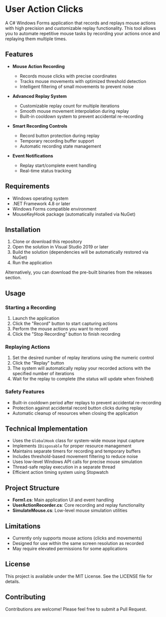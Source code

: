 # User Action Clicks

A C# Windows Forms application that records and replays mouse actions with high precision and customizable replay functionality. This tool allows you to automate repetitive mouse tasks by recording your actions once and replaying them multiple times.

## Features

- **Mouse Action Recording**
  - Records mouse clicks with precise coordinates
  - Tracks mouse movements with optimized threshold detection
  - Intelligent filtering of small movements to prevent noise

- **Advanced Replay System**
  - Customizable replay count for multiple iterations
  - Smooth mouse movement interpolation during replay
  - Built-in cooldown system to prevent accidental re-recording

- **Smart Recording Controls**
  - Record button protection during replay
  - Temporary recording buffer support
  - Automatic recording state management

- **Event Notifications**
  - Replay start/complete event handling
  - Real-time status tracking

## Requirements

- Windows operating system
- .NET Framework 4.8 or later
- Windows Forms compatible environment
- MouseKeyHook package (automatically installed via NuGet)

## Installation

1. Clone or download this repository
2. Open the solution in Visual Studio 2019 or later
3. Build the solution (dependencies will be automatically restored via NuGet)
4. Run the application

Alternatively, you can download the pre-built binaries from the releases section.

## Usage

### Starting a Recording

1. Launch the application
2. Click the "Record" button to start capturing actions
3. Perform the mouse actions you want to record
4. Click the "Stop Recording" button to finish recording

### Replaying Actions

1. Set the desired number of replay iterations using the numeric control
2. Click the "Replay" button
3. The system will automatically replay your recorded actions with the specified number of iterations
4. Wait for the replay to complete (the status will update when finished)

### Safety Features

- Built-in cooldown period after replays to prevent accidental re-recording
- Protection against accidental record button clicks during replay
- Automatic cleanup of resources when closing the application

## Technical Implementation

- Uses the `GlobalHook` class for system-wide mouse input capture
- Implements `IDisposable` for proper resource management
- Maintains separate timers for recording and temporary buffers
- Includes threshold-based movement filtering to reduce noise
- Uses low-level Windows API calls for precise mouse simulation
- Thread-safe replay execution in a separate thread
- Efficient action timing system using Stopwatch

## Project Structure

- **Form1.cs**: Main application UI and event handling
- **UserActionRecorder.cs**: Core recording and replay functionality
- **SimulateMouse.cs**: Low-level mouse simulation utilities

## Limitations

- Currently only supports mouse actions (clicks and movements)
- Designed for use within the same screen resolution as recorded
- May require elevated permissions for some applications

## License

This project is available under the MIT License. See the LICENSE file for details.

## Contributing

Contributions are welcome! Please feel free to submit a Pull Request.
